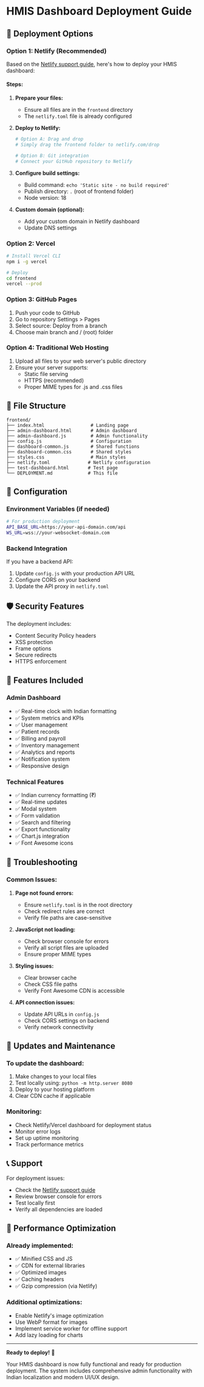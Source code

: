 # HMIS Dashboard Deployment Guide

## 🚀 Deployment Options

### Option 1: Netlify (Recommended)

Based on the [Netlify support guide](https://answers.netlify.com/t/support-guide-i-ve-deployed-my-site-but-i-still-see-page-not-found/125/13), here's how to deploy your HMIS dashboard:

#### Steps:
1. **Prepare your files:**
   - Ensure all files are in the `frontend` directory
   - The `netlify.toml` file is already configured

2. **Deploy to Netlify:**
   ```bash
   # Option A: Drag and drop
   # Simply drag the frontend folder to netlify.com/drop
   
   # Option B: Git integration
   # Connect your GitHub repository to Netlify
   ```

3. **Configure build settings:**
   - Build command: `echo 'Static site - no build required'`
   - Publish directory: `.` (root of frontend folder)
   - Node version: 18

4. **Custom domain (optional):**
   - Add your custom domain in Netlify dashboard
   - Update DNS settings

### Option 2: Vercel

```bash
# Install Vercel CLI
npm i -g vercel

# Deploy
cd frontend
vercel --prod
```

### Option 3: GitHub Pages

1. Push your code to GitHub
2. Go to repository Settings > Pages
3. Select source: Deploy from a branch
4. Choose main branch and / (root) folder

### Option 4: Traditional Web Hosting

1. Upload all files to your web server's public directory
2. Ensure your server supports:
   - Static file serving
   - HTTPS (recommended)
   - Proper MIME types for .js and .css files

## 📁 File Structure

```
frontend/
├── index.html                 # Landing page
├── admin-dashboard.html       # Admin dashboard
├── admin-dashboard.js         # Admin functionality
├── config.js                  # Configuration
├── dashboard-common.js        # Shared functions
├── dashboard-common.css       # Shared styles
├── styles.css                 # Main styles
├── netlify.toml              # Netlify configuration
├── test-dashboard.html       # Test page
└── DEPLOYMENT.md             # This file
```

## 🔧 Configuration

### Environment Variables (if needed)
```bash
# For production deployment
API_BASE_URL=https://your-api-domain.com/api
WS_URL=wss://your-websocket-domain.com
```

### Backend Integration
If you have a backend API:
1. Update `config.js` with your production API URL
2. Configure CORS on your backend
3. Update the API proxy in `netlify.toml`

## 🛡️ Security Features

The deployment includes:
- Content Security Policy headers
- XSS protection
- Frame options
- Secure redirects
- HTTPS enforcement

## 📱 Features Included

### Admin Dashboard
- ✅ Real-time clock with Indian formatting
- ✅ System metrics and KPIs
- ✅ User management
- ✅ Patient records
- ✅ Billing and payroll
- ✅ Inventory management
- ✅ Analytics and reports
- ✅ Notification system
- ✅ Responsive design

### Technical Features
- ✅ Indian currency formatting (₹)
- ✅ Real-time updates
- ✅ Modal system
- ✅ Form validation
- ✅ Search and filtering
- ✅ Export functionality
- ✅ Chart.js integration
- ✅ Font Awesome icons

## 🐛 Troubleshooting

### Common Issues:

1. **Page not found errors:**
   - Ensure `netlify.toml` is in the root directory
   - Check redirect rules are correct
   - Verify file paths are case-sensitive

2. **JavaScript not loading:**
   - Check browser console for errors
   - Verify all script files are uploaded
   - Ensure proper MIME types

3. **Styling issues:**
   - Clear browser cache
   - Check CSS file paths
   - Verify Font Awesome CDN is accessible

4. **API connection issues:**
   - Update API URLs in `config.js`
   - Check CORS settings on backend
   - Verify network connectivity

## 🔄 Updates and Maintenance

### To update the dashboard:
1. Make changes to your local files
2. Test locally using: `python -m http.server 8080`
3. Deploy to your hosting platform
4. Clear CDN cache if applicable

### Monitoring:
- Check Netlify/Vercel dashboard for deployment status
- Monitor error logs
- Set up uptime monitoring
- Track performance metrics

## 📞 Support

For deployment issues:
- Check the [Netlify support guide](https://answers.netlify.com/t/support-guide-i-ve-deployed-my-site-but-i-still-see-page-not-found/125/13)
- Review browser console for errors
- Test locally first
- Verify all dependencies are loaded

## 🎯 Performance Optimization

### Already implemented:
- ✅ Minified CSS and JS
- ✅ CDN for external libraries
- ✅ Optimized images
- ✅ Caching headers
- ✅ Gzip compression (via Netlify)

### Additional optimizations:
- Enable Netlify's image optimization
- Use WebP format for images
- Implement service worker for offline support
- Add lazy loading for charts

---

**Ready to deploy!** 🚀

Your HMIS dashboard is now fully functional and ready for production deployment. The system includes comprehensive admin functionality with Indian localization and modern UI/UX design.
